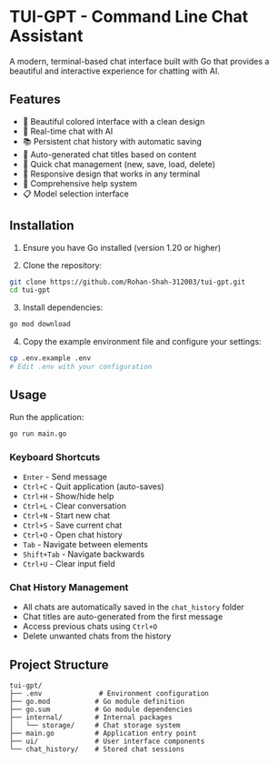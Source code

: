 # TUI-GPT - Command Line Chat Assistant

A modern, terminal-based chat interface built with Go that provides a beautiful and interactive experience for chatting with AI.

## Features

- 🎨 Beautiful colored interface with a clean design
- 🤖 Real-time chat with AI
- 📚 Persistent chat history with automatic saving
- 🔄 Auto-generated chat titles based on content
- 📝 Quick chat management (new, save, load, delete)
- 📱 Responsive design that works in any terminal
- 📝 Comprehensive help system
- 📋 Model selection interface

## Installation

1. Ensure you have Go installed (version 1.20 or higher)

2. Clone the repository:
```bash
git clone https://github.com/Rohan-Shah-312003/tui-gpt.git
cd tui-gpt
```

3. Install dependencies:
```bash
go mod download
```

4. Copy the example environment file and configure your settings:
```bash
cp .env.example .env
# Edit .env with your configuration
```

## Usage

Run the application:
```bash
go run main.go
```

### Keyboard Shortcuts

- `Enter` - Send message
- `Ctrl+C` - Quit application (auto-saves)
- `Ctrl+H` - Show/hide help
- `Ctrl+L` - Clear conversation
- `Ctrl+N` - Start new chat
- `Ctrl+S` - Save current chat
- `Ctrl+O` - Open chat history
- `Tab` - Navigate between elements
- `Shift+Tab` - Navigate backwards
- `Ctrl+U` - Clear input field

### Chat History Management

- All chats are automatically saved in the `chat_history` folder
- Chat titles are auto-generated from the first message
- Access previous chats using `Ctrl+O`
- Delete unwanted chats from the history

## Project Structure

```
tui-gpt/
├── .env              # Environment configuration
├── go.mod           # Go module definition
├── go.sum           # Go module dependencies
├── internal/        # Internal packages
│   └── storage/     # Chat storage system
├── main.go          # Application entry point
├── ui/              # User interface components
└── chat_history/    # Stored chat sessions
```
